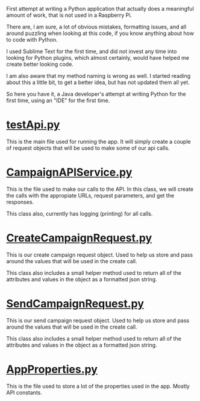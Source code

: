 First attempt at writing a Python application that actually does a meaningful amount of work, that is not used in a Raspberry Pi.

There are, I am sure, a lot of obvious mistakes, formatting issues, and all around puzzling when looking at this code, if you know anything about how to code with Python.

I used Sublime Text for the first time, and did not invest any time into looking for Python plugins, which almost certainly, would have helped me create better looking code.

I am also aware that my method naming is wrong as well. I started reading about this a little bit, to get a better idea, but has not updated them all yet.

So here you have it, a Java developer's attempt at writing Python for the first time, using an "IDE" for the first time.

# [testApi.py](testApi.py)
This is the main file used for running the app. It will simply create a couple of request objects that will be used to make some of our api calls.

# [CampaignAPIService.py](CampaignAPIService.py)
This is the file used to make our calls to the API. In this class, we will create the calls with the appropiate URLs, request parameters, and get the responses.

This class also, currently has logging (printing) for all calls.

# [CreateCampaignRequest.py](CreateCampaignRequest.py)
This is our create campaign request object. Used to help us store and pass around the values that will be used in the create call.

This class also includes a small helper method used to return all of the attributes and values in the object as a formatted json string.

# [SendCampaignRequest.py](SendCampaignRequest.py)
This is our send campaign request object. Used to help us store and pass around the values that will be used in the create call.

This class also includes a small helper method used to return all of the attributes and values in the object as a formatted json string.

# [AppProperties.py](AppProperties.py)
This is the file used to store a lot of the properties used in the app. Mostly API constants.
